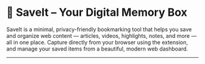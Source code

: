 # 🧠 SaveIt – Your Digital Memory Box

SaveIt is a minimal, privacy-friendly bookmarking tool that helps you save and organize web content — articles, videos, highlights, notes, and more — all in one place. Capture directly from your browser using the extension, and manage your saved items from a beautiful, modern web dashboard.

---
